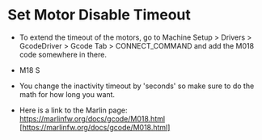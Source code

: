 # Set Motor Disable Timeout

 * To extend the timeout of the motors, go to Machine Setup > Drivers > GcodeDriver > Gcode Tab > CONNECT_COMMAND and add the M018 code somewhere in there.
 * M18 S<seconds>

 * You change the inactivity timeout by 'seconds' so make sure to do the math for how long you want.
 * Here is a link to the Marlin page: https://marlinfw.org/docs/gcode/M018.html [https://marlinfw.org/docs/gcode/M018.html]